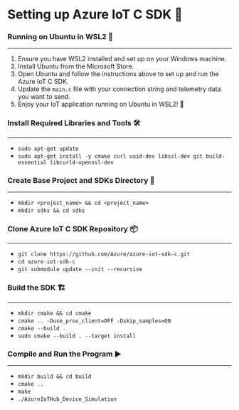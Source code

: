 # Setting up Azure IoT C SDK 🚀

### Running on Ubuntu in WSL2 🐧

---

1. Ensure you have WSL2 installed and set up on your Windows machine.
2. Install Ubuntu from the Microsoft Store.
3. Open Ubuntu and follow the instructions above to set up and run the Azure IoT C SDK.
4. Update the `main.c` file with your connection string and telemetry data you want to send.
5. Enjoy your IoT application running on Ubuntu in WSL2! 🎉

### Install Required Libraries and Tools 🛠️

---

- `sudo apt-get update`
- `sudo apt-get install -y cmake curl uuid-dev libssl-dev git build-essential libcurl4-openssl-dev`

### Create Base Project and SDKs Directory 📁

---

- `mkdir <project_name> && cd <project_name>`
- `mkdir sdks && cd sdks`

### Clone Azure IoT C SDK Repository 📦

---

- `git clone https://github.com/Azure/azure-iot-sdk-c.git`
- `cd azure-iot-sdk-c`
- `git submodule update --init --recursive`

### Build the SDK 🏗️

---

- `mkdir cmake && cd cmake`
- `cmake .. -Duse_prov_client=OFF -Dskip_samples=ON`
- `cmake --build .`
- `sudo cmake --build . --target install`

### Compile and Run the Program ▶️

---

- `mkdir build && cd build`
- `cmake ..`
- `make`
- `./AzureIoTHub_Device_Simulation`
